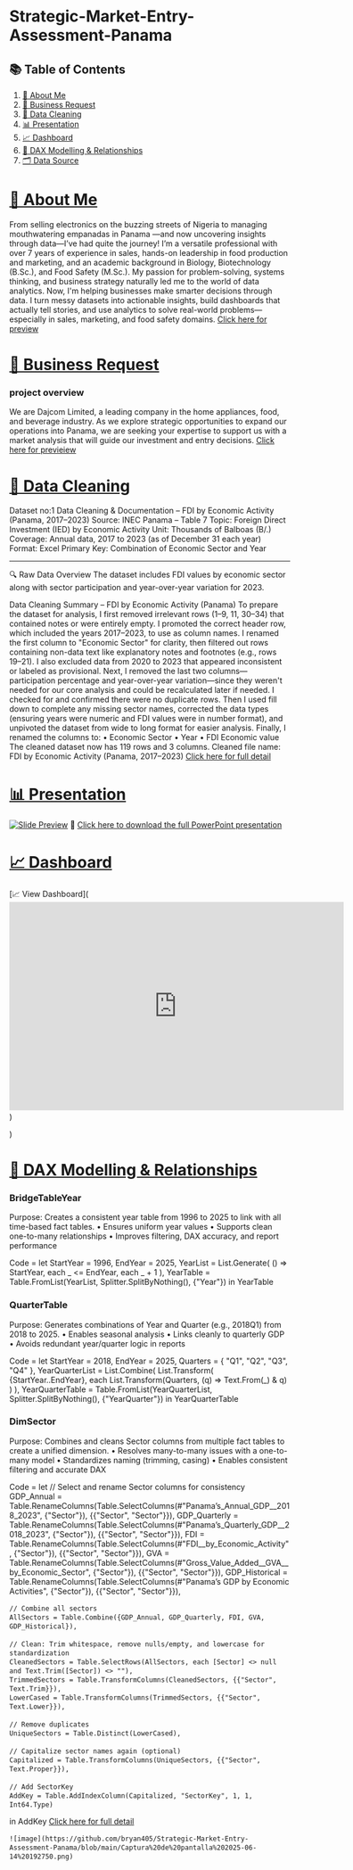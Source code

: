 

# Strategic-Market-Entry-Assessment-Panama

## 📚 Table of Contents

1. [👤 About Me](#-about-me)  
2. [💼 Business Request](#-business-request)  
3. [🧹 Data Cleaning](#-data-cleaning)  
4. [📊 Presentation](#-presentation)  
5. [📈 Dashboard](#-dashboard)  
6. [🧠 DAX Modelling & Relationships](#-dax-modelling--relationships)  
7. [🗂️ Data Source](#-data-sources)  

# [👤 About Me](#-about-me)
From selling electronics on the buzzing streets of Nigeria to managing mouthwatering empanadas in Panama —and now uncovering insights through data—I’ve had quite the journey!
I’m a versatile professional with over 7 years of experience in sales, hands-on leadership in food production and marketing, and an academic background in Biology, Biotechnology (B.Sc.), and Food Safety (M.Sc.). My passion for problem-solving, systems thinking, and business strategy naturally led me to the world of data analytics.
Now, I'm helping businesses make smarter decisions through data. I turn messy datasets into actionable insights, build dashboards that actually tell stories, and use analytics to solve real-world problems—especially in sales, marketing, and food safety domains.
[Click here for preview](https://github.com/bryan405/Strategic-Market-Entry-Assessment-Panama/commit/1301b49a63a68abb9001eee94e44119395e76e20)
# [💼 Business Request](#-business-request)
### project overview
We are Dajcom Limited, a leading company in the home appliances, food, and beverage industry. As we explore strategic opportunities to expand our operations into Panama, we are seeking your expertise to support us with a market analysis that will guide our investment and entry decisions.
[Click here for previeiew](https://github.com/bryan405/Strategic-Market-Entry-Assessment-Panama/raw/refs/heads/main/project%20overview.docx)

 # [🧹 Data Cleaning](#-data-cleaning) 
Dataset no:1
Data Cleaning & Documentation – FDI by Economic Activity (Panama, 2017–2023)
Source: INEC Panama – Table 7
Topic: Foreign Direct Investment (IED) by Economic Activity
Unit: Thousands of Balboas (B/.)
Coverage: Annual data, 2017 to 2023 (as of December 31 each year)
Format: Excel
Primary Key: Combination of Economic Sector and Year
________________________________________
🔍 Raw Data Overview
The dataset includes FDI values by economic sector along with sector participation and year-over-year variation for 2023.

Data Cleaning Summary – FDI by Economic Activity (Panama)
To prepare the dataset for analysis, I first removed irrelevant rows (1–9, 11, 30–34) that contained notes or were entirely empty. I promoted the correct header row, which included the years 2017–2023, to use as column names.
I renamed the first column to "Economic Sector" for clarity, then filtered out rows containing non-data text like explanatory notes and footnotes (e.g., rows 19–21). I also excluded data from 2020 to 2023 that appeared inconsistent or labeled as provisional.
Next, I removed the last two columns—participation percentage and year-over-year variation—since they weren't needed for our core analysis and could be recalculated later if needed.
I checked for and confirmed there were no duplicate rows. Then I used fill down to complete any missing sector names, corrected the data types (ensuring years were numeric and FDI values were in number format), and unpivoted the dataset from wide to long format for easier analysis.
Finally, I renamed the columns to:
•	Economic Sector
•	Year
•	FDI Economic value
The cleaned dataset now has 119 rows and 3 columns.
Cleaned file name: FDI by Economic Activity (Panama, 2017–2023)
[Click here for full detail](https://github.com/bryan405/Strategic-Market-Entry-Assessment-Panama/raw/refs/heads/main/Data%20cleaning%20documentation.docx)

# [📊 Presentation](#-presentation)
[![Slide Preview](./slide-preview.png)](./powerpoint%20data%20presentation.pptx)
🔗 [Click here to download the full PowerPoint presentation](./powerpoint%20data%20presentation.pptx)

# [📈 Dashboard](#-dashboard)
[📈 View Dashboard](<iframe title="power bi panama growth analysis" width="600" height="373.5" src="https://app.powerbi.com/view?r=eyJrIjoiZWM5MjIxOGQtNGQ0Yi00MzEyLWI1YjEtNzU3ZjgxZTJjYzk4IiwidCI6IjVmNTY2NGU1LWYzNjktNDliYi1hZjRjLWU0YTVkMmRmNTRhNyIsImMiOjJ9" frameborder="0" allowFullScreen="true"></iframe>)

)

 # [🧠 DAX Modelling & Relationships](#-dax-modelling--relationships)

### BridgeTableYear 
Purpose: Creates a consistent year table from 1996 to 2025 to link with all time-based fact tables.
•	Ensures uniform year values
•	Supports clean one-to-many relationships
•	Improves filtering, DAX accuracy, and report performance

Code = let
    StartYear = 1996,
    EndYear = 2025,
    YearList = List.Generate(
        () => StartYear,
        each _ <= EndYear,
        each _ + 1
    ),
    YearTable = Table.FromList(YearList, Splitter.SplitByNothing(), {"Year"})
in
    YearTable

### QuarterTable 
Purpose: Generates combinations of Year and Quarter (e.g., 2018Q1) from 2018 to 2025.
•	Enables seasonal analysis
•	Links cleanly to quarterly GDP 
•	Avoids redundant year/quarter logic in reports

Code = let
    StartYear = 2018,
    EndYear = 2025,
    Quarters = { "Q1", "Q2", "Q3", "Q4" },
    YearQuarterList = List.Combine(
        List.Transform(
            {StartYear..EndYear},
            each List.Transform(Quarters, (q) => Text.From(_) & q)
        )
    ),
    YearQuarterTable = Table.FromList(YearQuarterList, Splitter.SplitByNothing(), {"YearQuarter"})
in
    YearQuarterTable
 ### DimSector 
Purpose: Combines and cleans Sector columns from multiple fact tables to create a unified dimension.
•	Resolves many-to-many issues with a one-to-many model
•	Standardizes naming (trimming, casing)
•	Enables consistent filtering and accurate DAX

Code = let
    // Select and rename Sector columns for consistency
    GDP_Annual = Table.RenameColumns(Table.SelectColumns(#"Panama’s_Annual_GDP__2018_2023", {"Sector"}), {{"Sector", "Sector"}}),
    GDP_Quarterly = Table.RenameColumns(Table.SelectColumns(#"Panama’s_Quarterly_GDP__2018_2023", {"Sector"}), {{"Sector", "Sector"}}),
    FDI = Table.RenameColumns(Table.SelectColumns(#"FDI__by_Economic_Activity", {"Sector"}), {{"Sector", "Sector"}}),
    GVA = Table.RenameColumns(Table.SelectColumns(#"Gross_Value_Added__GVA__by_Economic_Sector", {"Sector"}), {{"Sector", "Sector"}}),
    GDP_Historical = Table.RenameColumns(Table.SelectColumns(#"Panama’s GDP by Economic Activities", {"Sector"}), {{"Sector", "Sector"}}),

    // Combine all sectors
    AllSectors = Table.Combine({GDP_Annual, GDP_Quarterly, FDI, GVA, GDP_Historical}),

    // Clean: Trim whitespace, remove nulls/empty, and lowercase for standardization
    CleanedSectors = Table.SelectRows(AllSectors, each [Sector] <> null and Text.Trim([Sector]) <> ""),
    TrimmedSectors = Table.TransformColumns(CleanedSectors, {{"Sector", Text.Trim}}),
    LowerCased = Table.TransformColumns(TrimmedSectors, {{"Sector", Text.Lower}}),

    // Remove duplicates
    UniqueSectors = Table.Distinct(LowerCased),

    // Capitalize sector names again (optional)
    Capitalized = Table.TransformColumns(UniqueSectors, {{"Sector", Text.Proper}}),

    // Add SectorKey
    AddKey = Table.AddIndexColumn(Capitalized, "SectorKey", 1, 1, Int64.Type)
in
    AddKey
    [Click here for full detail](https://github.com/bryan405/Strategic-Market-Entry-Assessment-Panama/raw/refs/heads/main/DAX%20CODES.docx)
    
    ![image](https://github.com/bryan405/Strategic-Market-Entry-Assessment-Panama/blob/main/Captura%20de%20pantalla%202025-06-14%20192750.png)



